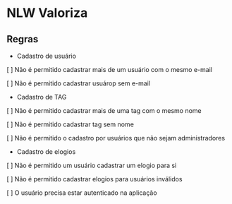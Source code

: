 # NLW Valoriza

## Regras

- Cadastro de usuário

[ ] Não é permitido cadastrar mais de um usuário com o mesmo e-mail

[ ] Não é permitido cadastrar usuárop sem e-mail

- Cadastro de TAG

[ ] Não é permitido cadastrar mais de uma tag com o mesmo nome

[ ] Não é permitido cadastrar tag sem nome

[ ] Não é permitido o cadastro por usuários que não sejam administradores

- Cadastro de elogios 

[ ] Não é permitido um usuário cadastrar um elogio para si

[ ] Não é permitido cadastrar elogios para usuários inválidos

[ ] O usuário precisa estar autenticado na aplicação
